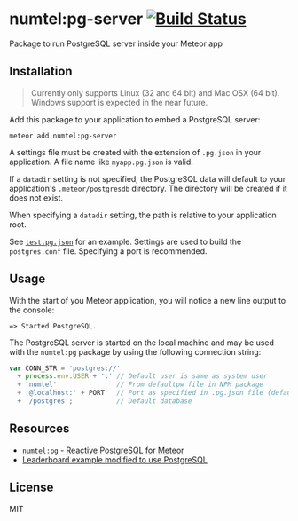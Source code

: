 # numtel:pg-server [![Build Status](https://travis-ci.org/numtel/meteor-pg-server.svg?branch=master)](https://travis-ci.org/numtel/meteor-pg-server)

Package to run PostgreSQL server inside your Meteor app

## Installation

> Currently only supports Linux (32 and 64 bit) and Mac OSX (64 bit). Windows support is expected in the near future.

Add this package to your application to embed a PostgreSQL server:

```
meteor add numtel:pg-server
```

A settings file must be created with the extension of `.pg.json` in your application. A file name like `myapp.pg.json` is valid.

If a `datadir` setting is not specified, the PostgreSQL data will default to your application's `.meteor/postgresdb` directory. The directory will be created if it does not exist.

When specifying a `datadir` setting, the path is relative to your application root.

See [`test.pg.json`](test.pg.json) for an example. Settings are used to build the `postgres.conf` file. Specifying a port is recommended.

## Usage

With the start of you Meteor application, you will notice a new line output to the console:

```
=> Started PostgreSQL.
```

The PostgreSQL server is started on the local machine and may be used with the `numtel:pg` package by using the following connection string:

```javascript
var CONN_STR = 'postgres://'
  + process.env.USER + ':' // Default user is same as system user
  + 'numtel'               // From defaultpw file in NPM package
  + '@localhost:' + PORT   // Port as specified in .pg.json file (default: 5432)
  + '/postgres';           // Default database
```

## Resources

* [`numtel:pg` - Reactive PostgreSQL for Meteor](https://github.com/numtel/meteor-pg)
* [Leaderboard example modified to use PostgreSQL](https://github.com/numtel/meteor-pg-leaderboard)

## License

MIT
